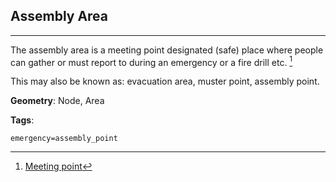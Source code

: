 ## Assembly Area

---

The assembly area is a meeting point designated \(safe\) place where people can gather or must report to during an emergency or a fire drill etc. [^1]

This may also be known as: evacuation area, muster point, assembly point.

**Geometry**: Node, Area

**Tags**:

`emergency=assembly_point`

[^1]: [Meeting point](https://en.wikipedia.org/wiki/Meeting_point)

